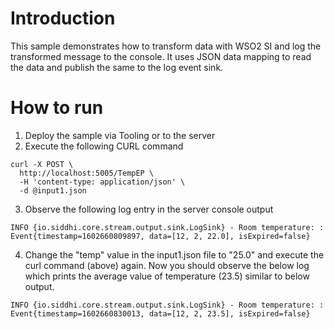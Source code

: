 # Introduction
This sample demonstrates how to transform data with WSO2 SI and log the transformed message to the console. It uses JSON data mapping to read the data and publish the same to the log event sink. 

# How to run

1. Deploy the sample via Tooling or to the server
2. Execute the following CURL command
```
curl -X POST \
  http://localhost:5005/TempEP \
  -H 'content-type: application/json' \
  -d @input1.json
```

3. Observe the following log entry in the server console output

```
INFO {io.siddhi.core.stream.output.sink.LogSink} - Room temperature: : Event{timestamp=1602660809897, data=[12, 2, 22.0], isExpired=false}

```

4. Change the "temp" value in the input1.json file to "25.0" and execute the curl command (above) again. Now you should observe the below log which prints the average value of temperature (23.5) similar to below output.

```
INFO {io.siddhi.core.stream.output.sink.LogSink} - Room temperature: : Event{timestamp=1602660830013, data=[12, 2, 23.5], isExpired=false}
```

